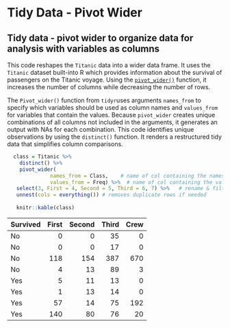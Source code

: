 Tidy Data - Pivot Wider
================

## Tidy data - pivot wider to organize data for analysis with variables as columns

This code reshapes the `Titanic` data into a wider data frame. It uses the `Titanic` dataset built-into R which provides information about the survival of passengers on the Titanic voyage. Using the [`pivot_wider()`](https://tidyr.tidyverse.org/reference/pivot_wider.html) function, it increases the number of columns while decreasing the number of rows.

The `Pivot_wider()` function from `tidyr`uses arguments `names_from` to
specify which variables should be used as column names and `values_from`
for variables that contain the values. Because `pivot_wider` creates
unique combinations of all columns not included in the arguments, it
generates an output with NAs for each combination. This code identifies
unique observations by using the `distinct()` function. It renders a restructured tidy data that simplifies column comparisons.

``` r
  class = Titanic %>%
    distinct() %>%
    pivot_wider(
              names_from = Class,    # name of col containing the names
              values_from = Freq) %>%  # name of col containing the values
   select(3, First = 4, Second = 5, Third = 6, 7) %>%   # rename & filter cols
   unnest(cols = everything()) # removes duplicate rows if needed
   
   knitr::kable(class)
```

| Survived | First | Second | Third | Crew |
|:---------|------:|-------:|------:|-----:|
| No       |     0 |      0 |    35 |    0 |
| No       |     0 |      0 |    17 |    0 |
| No       |   118 |    154 |   387 |  670 |
| No       |     4 |     13 |    89 |    3 |
| Yes      |     5 |     11 |    13 |    0 |
| Yes      |     1 |     13 |    14 |    0 |
| Yes      |    57 |     14 |    75 |  192 |
| Yes      |   140 |     80 |    76 |   20 |
